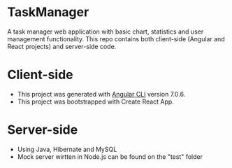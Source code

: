 # TaskManager
A task manager web application with basic chart, statistics and user management functionality. This repo contains both client-side (Angular and React projects) and server-side code.

# Client-side
* This project was generated with [Angular CLI](https://github.com/angular/angular-cli) version 7.0.6.
* This project was bootstrapped with Create React App.

# Server-side
* Using Java, Hibernate and MySQL
* Mock server wirtten in Node.js can be found on the "test" folder
